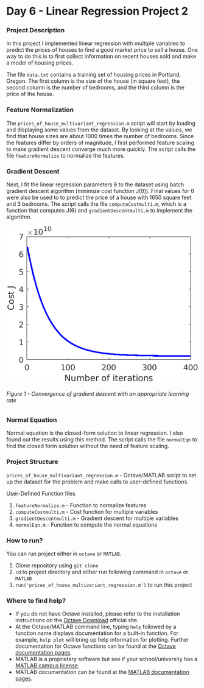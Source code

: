 # Day 6 - Linear Regression Project 2

### Project Description
In this project I implemented linear regression with multiple variables to predict the prices of houses to find a good market price to sell a house. One way to do this is to first collect information on recent houses sold and make a model of housing prices.

The file `data.txt` contains a training set of housing prices in Portland, Oregon. The first column is the size of the house (in square feet), the second column is the number of bedrooms, and the third column is the price of the house.

### Feature Normalization
The `prices_of_house_multivariant_regression.m` script will start by loading and displaying some values from the dataset. By looking at the values, we find that house sizes are about 1000 times the number of bedrooms. Since the features differ by orders of magnitude, I first performed feature scaling to make gradient descent converge much more quickly.  The script calls the file `featureNormalize` to normalize the features.

### Gradient Descent
Next, I fit the linear regression parameters &theta; to the dataset using batch gradient descent algorithm (minimize cost function J(&theta;)). Final values for &theta; were also be used to to predict the price of a house with 1650 square feet and 3 bedrooms. The script calls the file `computeCostmulti.m`, which is a function that computes J(&theta;) and `gradientDescentmulti.m` to implement the algorithm.


![](results/multi_1.png)

###### Figure 1 - Convergence of gradient descent with an appropriate learning rate


### Normal Equation
Normal equation is the closed-form solution to linear regression. I also found out the results using this method. The script calls the file `normalEqn` to find the closed form solution without the need of feature scaling.

### Project Structure 

`prices_of_house_multivariant_regression.m` - Octave/MATLAB script to set up the dataset for the problem and make calls to user-defined functions.

User-Defined Function files
1. `featureNormalize.m` - Function to normalize features
1. `computeCostmulti.m` - Cost function for multiple variables
1. `gradientDescentmulti.m` - Gradient descent for multiple variables
1. `normalEqn.m` - Function to compute the normal equations

### How to run?
You can run project either in `octave` or `MATLAB`. 
1. Clone repository using `git clone `
2. `cd` to project directory and either run following command in `octave` or `MATLAB`
2. `run('prices_of_house_multivariant_regression.m')` to run this project

### Where to find help?
* If you do not have Octave installed, please refer to the installation instructions on the [Octave Download](https://www.gnu.org/software/octave/download.html) official site.
* At the Octave/MATLAB command line, typing `help` followed by a function name displays documentation for a built-in function. For example, `help plot` will bring up help information for plotting. Further documentation for Octave functions can be found at the [Octave documentation pages](https://octave.org/doc/v5.2.0/). 
* MATLAB is a proprietary software but see if your school/university has a [MATLAB campus license](https://in.mathworks.com/academia/tah-support-program/eligibility.html). 
* MATLAB documentation can be found at the [MATLAB documentation pages](https://in.mathworks.com/help/matlab/?refresh=true).
